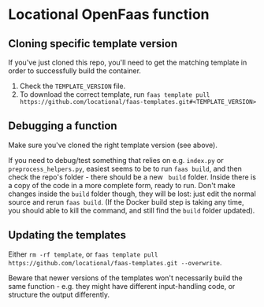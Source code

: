 # Locational OpenFaas function

## Cloning specific template version

If you've just cloned this repo, you'll need to get the matching template in order to successfully build the container. 

1. Check the `TEMPLATE_VERSION` file.
1. To download the correct template, run `faas template pull https://github.com/locational/faas-templates.git#<TEMPLATE_VERSION>`

## Debugging a function

Make sure you've cloned the right template version (see above).

If you need to debug/test something that relies on e.g. `index.py` or `preprocess_helpers.py`, easiest seems to be to run `faas build`, and then check the repo's folder - there should be a new ` build` folder. Inside there is a copy of the code in a more complete form, ready to run. Don't make changes inside the `build` folder though, they will be lost: just edit the normal source and rerun `faas build`. (If the Docker build step is taking any time, you should able to kill the command, and still find the `build` folder updated).


## Updating the templates

Either `rm -rf template`, or `faas template pull https://github.com/locational/faas-templates.git --overwrite`.

Beware that newer versions of the templates won't necessarily build the same function - e.g. they might have different input-handling code, or structure the output differently.
